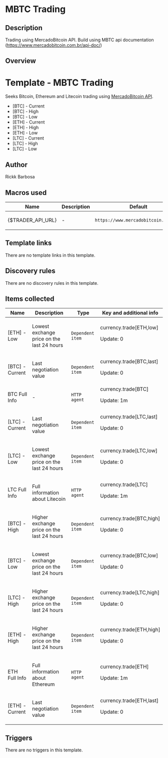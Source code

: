 # MBTC Trading

## Description

Trading using MercadoBitcoin API. Build using MBTC api documentation (https://www.mercadobitcoin.com.br/api-doc/)

## Overview

**Template - MBTC Trading**
===========================


 


Seeks Bitcoin, Ethereum and Litecoin trading using [MercadoBitcoin API](https://www.mercadobitcoin.com.br/api-doc/). 


 


 


 


* [BTC] - Current
* [BTC] - High
* [BTC] - Low
* [ETH] - Current
* [ETH] - High
* [ETH] - Low
* [LTC] - Current
* [LTC] - High
* [LTC] - Low


## Author

Rickk Barbosa

## Macros used

|Name|Description|Default|Type|
|----|-----------|-------|----|
|{$TRADER_API_URL}|<p>-</p>|`https://www.mercadobitcoin.net/api`|Text macro|


## Template links

There are no template links in this template.

## Discovery rules

There are no discovery rules in this template.

## Items collected

|Name|Description|Type|Key and additional info|
|----|-----------|----|----|
|[ETH] - Low|<p>Lowest exchange price on the last 24 hours</p>|`Dependent item`|currency.trade[ETH,low]<p>Update: 0</p>|
|[BTC] - Current|<p>Last negotiation value</p>|`Dependent item`|currency.trade[BTC,last]<p>Update: 0</p>|
|BTC Full Info|<p>-</p>|`HTTP agent`|currency.trade[BTC]<p>Update: 1m</p>|
|[LTC] - Current|<p>Last negotiation value</p>|`Dependent item`|currency.trade[LTC,last]<p>Update: 0</p>|
|[LTC] - Low|<p>Lowest exchange price on the last 24 hours</p>|`Dependent item`|currency.trade[LTC,low]<p>Update: 0</p>|
|LTC Full Info|<p>Full information about Litecoin</p>|`HTTP agent`|currency.trade[LTC]<p>Update: 1m</p>|
|[BTC] - High|<p>Higher exchange price on the last 24 hours</p>|`Dependent item`|currency.trade[BTC,high]<p>Update: 0</p>|
|[BTC] - Low|<p>Lowest exchange price on the last 24 hours</p>|`Dependent item`|currency.trade[BTC,low]<p>Update: 0</p>|
|[LTC] - High|<p>Higher exchange price on the last 24 hours</p>|`Dependent item`|currency.trade[LTC,high]<p>Update: 0</p>|
|[ETH] - High|<p>Higher exchange price on the last 24 hours</p>|`Dependent item`|currency.trade[ETH,high]<p>Update: 0</p>|
|ETH Full Info|<p>Full information about Ethereum</p>|`HTTP agent`|currency.trade[ETH]<p>Update: 1m</p>|
|[ETH] - Current|<p>Last negotiation value</p>|`Dependent item`|currency.trade[ETH,last]<p>Update: 0</p>|


## Triggers

There are no triggers in this template.

